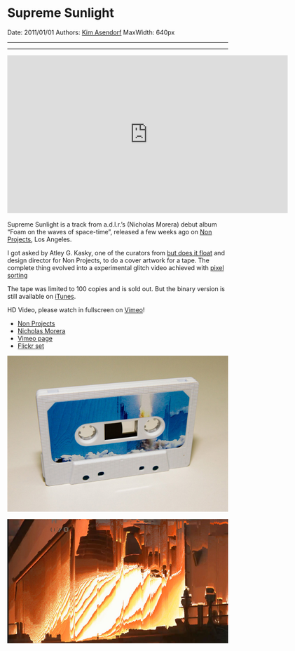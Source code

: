 # Supreme Sunlight

Date: 2011/01/01
Authors: [Kim Asendorf](http://kimasendorf.com)
MaxWidth: 640px

---
---


<iframe src="http://player.vimeo.com/video/16800870?title=0&amp;byline=0&amp;portrait=0&amp;color=D9E021" frameborder="0" height="360" width="640"></iframe>

Supreme Sunlight is a track from a.d.l.r.’s (Nicholas Morera) debut album “Foam on the waves of space-time”, released a few weeks ago on [Non Projects](http://nonprojects.net), Los Angeles.

I got asked by Atley G. Kasky, one of the curators from [but does it float](http://butdoesitfloat.com) and design director for Non Projects, to do a cover artwork for a tape. The complete thing evolved into a experimental glitch video achieved with [pixel sorting](http://kimasendorf.com/mountain-tour/)

The tape was limited to 100 copies and is sold out. But the binary version is still available on [iTunes](href="http://itunes.apple.com/us/album/foam-on-the-waves-of-space-time/id411598959).

HD Video, please watch in fullscreen on [Vimeo](http://vimeo.com/16800870)!

- [Non Projects](http://nonprojects.net)
- [Nicholas Morera](http://soundcloud.com/adlrtaperecordings)
- [Vimeo page](http://vimeo.com/16800870)
- [Flickr set](http://www.flickr.com/photos/kimasendorf/sets/72157625909700560/)

![](adlr-tape.jpg)

![](ss_1710.jpg)
